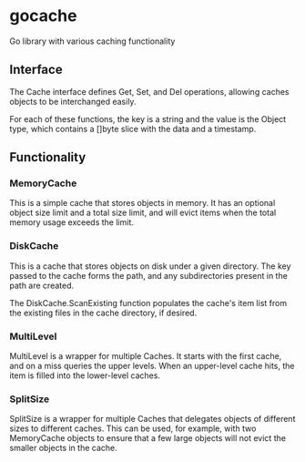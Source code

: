 gocache
=======

Go library with various caching functionality



## Interface
The Cache interface defines Get, Set, and Del operations, allowing caches objects to be interchanged easily.

For each of these functions, the key is a string and the value is the Object type, which contains a []byte slice with the data and a timestamp.


## Functionality

### MemoryCache
This is a simple cache that stores objects in memory. It has an optional object size
limit and a total size limit, and will evict items when the total memory usage
exceeds the limit.

### DiskCache
This is a cache that stores objects on disk under a given directory. The
key passed to the cache forms the path, and any subdirectories present in the path
are created.

The DiskCache.ScanExisting function populates the cache's item list from the existing files in
the cache directory, if desired.

### MultiLevel
MultiLevel is a wrapper for multiple Caches. It starts with the first cache,
and on a miss queries the upper levels. When an upper-level cache hits, the item
is filled into the lower-level caches.

### SplitSize
SplitSize is a wrapper for multiple Caches that delegates objects of different sizes
to different caches. This can be used, for example, with two MemoryCache objects
to ensure that a few large objects will not evict the smaller objects in the cache.
